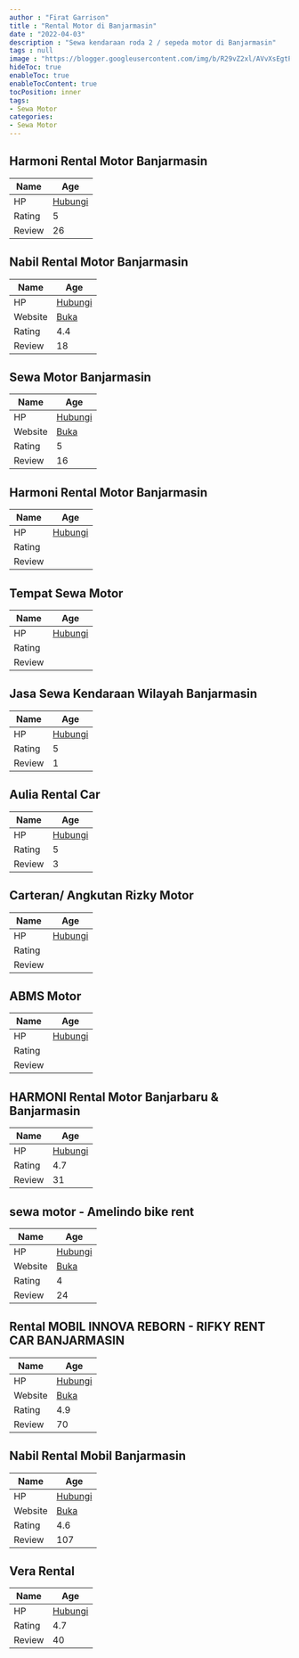 ```yaml
---
author : "Firat Garrison"
title : "Rental Motor di Banjarmasin"
date : "2022-04-03"
description : "Sewa kendaraan roda 2 / sepeda motor di Banjarmasin"
tags : null
image : "https://blogger.googleusercontent.com/img/b/R29vZ2xl/AVvXsEgtPsOKniC00DqhbuRyoAaFBUyTb_S3RVe7x1v-esqezKHd8apRtDuEQm04zAIu5Z0hOeGMtYcR53j_3p9-zoKbBFnH7rmKLdgWm4X9FmStKIdJxafeNcOxq21b-teUX-suMa0NZZZnX7MAbLcMQuN-55GXf0Ly7yG8OTS1-A1BXh0Bk7xjJwUAkmR6eA/w300-h200/rental-motor-di-banjarmasin.png"
hideToc: true
enableToc: true
enableTocContent: true
tocPosition: inner
tags:
- Sewa Motor
categories:
- Sewa Motor
---
```



## Harmoni Rental Motor Banjarmasin

Name | Age
--------|------
HP | [Hubungi](https://pcandroidplayer.blogspot.com/?clayads=https://getnumber.ndower.dev?phone=MDgxMjU2MTkzNjkz)
Rating | 5
Review | 26


## Nabil Rental Motor Banjarmasin

Name | Age
--------|------
HP | [Hubungi](https://pcandroidplayer.blogspot.com/?clayads=https://getnumber.ndower.dev?phone=MDg1MzMyMTQxMzEz)
Website | [Buka](https://pcandroidplayer.blogspot.com/?clayads=aHR0cHM6Ly9uYWJpbHJlbnRiaWtlLmNvbS8=) 
Rating | 4.4
Review | 18


## Sewa Motor Banjarmasin

Name | Age
--------|------
HP | [Hubungi](https://pcandroidplayer.blogspot.com/?clayads=https://getnumber.ndower.dev?phone=MDgyMTUxMzE5OTUz)
Website | [Buka](https://pcandroidplayer.blogspot.com/?clayads=aHR0cHM6Ly9pbnN0YWdyYW0uY29tL2F1bGlhLnJlbnQubW90b3IuYmpt) 
Rating | 5
Review | 16


## Harmoni Rental Motor Banjarmasin

Name | Age
--------|------
HP | [Hubungi](https://pcandroidplayer.blogspot.com/?clayads=https://getnumber.ndower.dev?phone=MDgxMjU2MTkzNjkz)
Rating | 
Review | 


## Tempat Sewa Motor

Name | Age
--------|------
HP | [Hubungi](https://pcandroidplayer.blogspot.com/?clayads=https://getnumber.ndower.dev?phone=)
Rating | 
Review | 


## Jasa Sewa Kendaraan Wilayah Banjarmasin

Name | Age
--------|------
HP | [Hubungi](https://pcandroidplayer.blogspot.com/?clayads=https://getnumber.ndower.dev?phone=MDgyMjUwMDYyODA2)
Rating | 5
Review | 1


## Aulia Rental Car

Name | Age
--------|------
HP | [Hubungi](https://pcandroidplayer.blogspot.com/?clayads=https://getnumber.ndower.dev?phone=MDUxMTczNjQ4ODE=)
Rating | 5
Review | 3


## Carteran/ Angkutan Rizky Motor

Name | Age
--------|------
HP | [Hubungi](https://pcandroidplayer.blogspot.com/?clayads=https://getnumber.ndower.dev?phone=MDUxMTc1MDM1ODY=)
Rating | 
Review | 


## ABMS Motor

Name | Age
--------|------
HP | [Hubungi](https://pcandroidplayer.blogspot.com/?clayads=https://getnumber.ndower.dev?phone=MDUxMTY4OTEzNjY=)
Rating | 
Review | 


## HARMONI Rental Motor Banjarbaru &amp; Banjarmasin

Name | Age
--------|------
HP | [Hubungi](https://pcandroidplayer.blogspot.com/?clayads=https://getnumber.ndower.dev?phone=MDgxMjU2MTkzNjkz)
Rating | 4.7
Review | 31


## sewa motor - Amelindo bike rent

Name | Age
--------|------
HP | [Hubungi](https://pcandroidplayer.blogspot.com/?clayads=https://getnumber.ndower.dev?phone=MDg1NzgyNDQ0MjI3)
Website | [Buka](https://pcandroidplayer.blogspot.com/?clayads=aHR0cDovL3d3dy5zZXdhbW90b3JiYW5qYXJtYXNpbi5jb20v) 
Rating | 4
Review | 24


## Rental MOBIL INNOVA REBORN - RIFKY RENT CAR BANJARMASIN

Name | Age
--------|------
HP | [Hubungi](https://pcandroidplayer.blogspot.com/?clayads=https://getnumber.ndower.dev?phone=MDg1MjUwMDIyNDQ1)
Website | [Buka](https://pcandroidplayer.blogspot.com/?clayads=aHR0cHM6Ly9yaWZreS1yZW50YWwtbW9iaWwtaW5ub3ZhLXJlYm9ybi1iYW5qYXJtYXNpbi5idXNpbmVzcy5zaXRlLw==) 
Rating | 4.9
Review | 70


## Nabil Rental Mobil Banjarmasin

Name | Age
--------|------
HP | [Hubungi](https://pcandroidplayer.blogspot.com/?clayads=https://getnumber.ndower.dev?phone=MDgxMTUwMzg5MTA=)
Website | [Buka](https://pcandroidplayer.blogspot.com/?clayads=aHR0cHM6Ly9uYWJpbHJlbnRhbC5jb20v) 
Rating | 4.6
Review | 107


## Vera Rental

Name | Age
--------|------
HP | [Hubungi](https://pcandroidplayer.blogspot.com/?clayads=https://getnumber.ndower.dev?phone=MDgxMTUwODc0OA==)
Rating | 4.7
Review | 40


